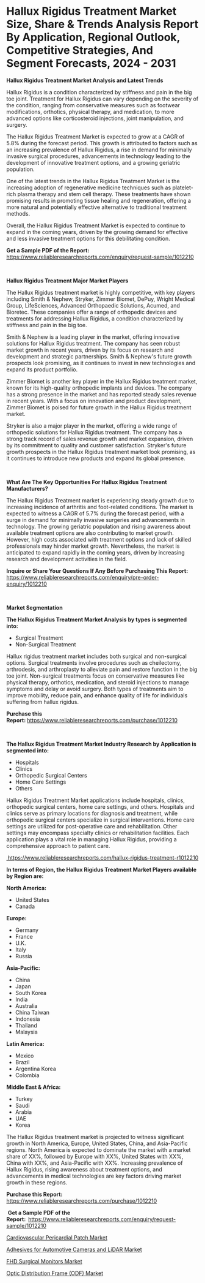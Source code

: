 <p><h1>Hallux Rigidus Treatment Market Size, Share & Trends Analysis Report By Application, Regional Outlook, Competitive Strategies, And Segment Forecasts, 2024 - 2031</h1></p><p><strong>Hallux Rigidus Treatment Market Analysis and Latest Trends</strong></p>
<p><p>Hallux Rigidus is a condition characterized by stiffness and pain in the big toe joint. Treatment for Hallux Rigidus can vary depending on the severity of the condition, ranging from conservative measures such as footwear modifications, orthotics, physical therapy, and medication, to more advanced options like corticosteroid injections, joint manipulation, and surgery.</p><p>The Hallux Rigidus Treatment Market is expected to grow at a CAGR of 5.8% during the forecast period. This growth is attributed to factors such as an increasing prevalence of Hallux Rigidus, a rise in demand for minimally invasive surgical procedures, advancements in technology leading to the development of innovative treatment options, and a growing geriatric population.</p><p>One of the latest trends in the Hallux Rigidus Treatment Market is the increasing adoption of regenerative medicine techniques such as platelet-rich plasma therapy and stem cell therapy. These treatments have shown promising results in promoting tissue healing and regeneration, offering a more natural and potentially effective alternative to traditional treatment methods.</p><p>Overall, the Hallux Rigidus Treatment Market is expected to continue to expand in the coming years, driven by the growing demand for effective and less invasive treatment options for this debilitating condition.</p></p>
<p><strong>Get a Sample PDF of the Report:&nbsp;</strong> <a href="https://www.reliableresearchreports.com/enquiry/request-sample/1012210">https://www.reliableresearchreports.com/enquiry/request-sample/1012210</a></p>
<p>&nbsp;</p>
<p><strong>Hallux Rigidus Treatment Major Market Players</strong></p>
<p><p>The Hallux Rigidus treatment market is highly competitive, with key players including Smith & Nephew, Stryker, Zimmer Biomet, DePuy, Wright Medical Group, LifeSciences, Advanced Orthopaedic Solutions, Acumed, and Bioretec. These companies offer a range of orthopedic devices and treatments for addressing Hallux Rigidus, a condition characterized by stiffness and pain in the big toe.</p><p>Smith & Nephew is a leading player in the market, offering innovative solutions for Hallux Rigidus treatment. The company has seen robust market growth in recent years, driven by its focus on research and development and strategic partnerships. Smith & Nephew's future growth prospects look promising, as it continues to invest in new technologies and expand its product portfolio.</p><p>Zimmer Biomet is another key player in the Hallux Rigidus treatment market, known for its high-quality orthopedic implants and devices. The company has a strong presence in the market and has reported steady sales revenue in recent years. With a focus on innovation and product development, Zimmer Biomet is poised for future growth in the Hallux Rigidus treatment market.</p><p>Stryker is also a major player in the market, offering a wide range of orthopedic solutions for Hallux Rigidus treatment. The company has a strong track record of sales revenue growth and market expansion, driven by its commitment to quality and customer satisfaction. Stryker's future growth prospects in the Hallux Rigidus treatment market look promising, as it continues to introduce new products and expand its global presence.</p></p>
<p>&nbsp;</p>
<p><strong>What Are The Key Opportunities For Hallux Rigidus Treatment Manufacturers?</strong></p>
<p><p>The Hallux Rigidus Treatment market is experiencing steady growth due to increasing incidence of arthritis and foot-related conditions. The market is expected to witness a CAGR of 5.7% during the forecast period, with a surge in demand for minimally invasive surgeries and advancements in technology. The growing geriatric population and rising awareness about available treatment options are also contributing to market growth. However, high costs associated with treatment options and lack of skilled professionals may hinder market growth. Nevertheless, the market is anticipated to expand rapidly in the coming years, driven by increasing research and development activities in the field.</p></p>
<p><strong>Inquire or Share Your Questions If Any Before Purchasing This Report:</strong> <a href="https://www.reliableresearchreports.com/enquiry/pre-order-enquiry/1012210">https://www.reliableresearchreports.com/enquiry/pre-order-enquiry/1012210</a></p>
<p>&nbsp;</p>
<p><strong>Market Segmentation</strong></p>
<p><strong>The Hallux Rigidus Treatment Market Analysis by types is segmented into:</strong></p>
<p><ul><li>Surgical Treatment</li><li>Non-Surgical Treatment</li></ul></p>
<p><p>Hallux rigidus treatment market includes both surgical and non-surgical options. Surgical treatments involve procedures such as cheilectomy, arthrodesis, and arthroplasty to alleviate pain and restore function in the big toe joint. Non-surgical treatments focus on conservative measures like physical therapy, orthotics, medication, and steroid injections to manage symptoms and delay or avoid surgery. Both types of treatments aim to improve mobility, reduce pain, and enhance quality of life for individuals suffering from hallux rigidus.</p></p>
<p><strong>Purchase this Report:&nbsp;</strong><a href="https://www.reliableresearchreports.com/purchase/1012210">https://www.reliableresearchreports.com/purchase/1012210</a></p>
<p>&nbsp;</p>
<p><strong>The Hallux Rigidus Treatment Market Industry Research by Application is segmented into:</strong></p>
<p><ul><li>Hospitals</li><li>Clinics</li><li>Orthopedic Surgical Centers</li><li>Home Care Settings</li><li>Others</li></ul></p>
<p><p>Hallux Rigidus Treatment Market applications include hospitals, clinics, orthopedic surgical centers, home care settings, and others. Hospitals and clinics serve as primary locations for diagnosis and treatment, while orthopedic surgical centers specialize in surgical interventions. Home care settings are utilized for post-operative care and rehabilitation. Other settings may encompass specialty clinics or rehabilitation facilities. Each application plays a vital role in managing Hallux Rigidus, providing a comprehensive approach to patient care.</p></p>
<p><a href="https://www.reliableresearchreports.com/hallux-rigidus-treatment-r1012210">&nbsp;https://www.reliableresearchreports.com/hallux-rigidus-treatment-r1012210</a></p>
<p><strong>In terms of Region, the Hallux Rigidus Treatment Market Players available by Region are:</strong></p>
<p>
    <p> <strong> North America: </strong>
        <ul>
            <li>United States</li>
            <li>Canada</li>
        </ul>
        </p> 
    <p> <strong> Europe: </strong>
        <ul>
            <li>Germany</li>
            <li>France</li>
            <li>U.K.</li>
            <li>Italy</li>
            <li>Russia</li>
        </ul>
        </p> 
    <p> <strong> Asia-Pacific: </strong>
        <ul>
            <li>China</li>
            <li>Japan</li>
            <li>South Korea</li>
            <li>India</li>
            <li>Australia</li>
            <li>China Taiwan</li>
            <li>Indonesia</li>
            <li>Thailand</li>
            <li>Malaysia</li>
        </ul>
        </p> 
    <p> <strong> Latin America: </strong>
        <ul>
            <li>Mexico</li>
            <li>Brazil</li>
            <li>Argentina Korea</li>
            <li>Colombia</li>
        </ul>
        </p> 
    <p> <strong> Middle East & Africa: </strong>
        <ul>
            <li>Turkey</li>
            <li>Saudi</li>
            <li>Arabia</li>
            <li>UAE</li>
            <li>Korea</li>
        </ul>
    </p>
    </p>
<p><p>The Hallux Rigidus treatment market is projected to witness significant growth in North America, Europe, United States, China, and Asia-Pacific regions. North America is expected to dominate the market with a market share of XX%, followed by Europe with XX%, United States with XX%, China with XX%, and Asia-Pacific with XX%. Increasing prevalence of Hallux Rigidus, rising awareness about treatment options, and advancements in medical technologies are key factors driving market growth in these regions.</p></p>
<p><strong>Purchase this Report: </strong><a href="https://www.reliableresearchreports.com/purchase/1012210">https://www.reliableresearchreports.com/purchase/1012210</a></p>
<p>&nbsp;<strong>Get a Sample PDF of the Report:&nbsp;&nbsp;</strong><a href="https://www.reliableresearchreports.com/enquiry/request-sample/1012210">https://www.reliableresearchreports.com/enquiry/request-sample/1012210</a></p>
<p><strong></strong></p>
<p><p><a href="https://www.linkedin.com/pulse/cardiovascular-pericardial-patch-market-outlook-industry-overview-uxoyf?trackingId=3X3555D3H9vzonImasDmuw%3D%3D">Cardiovascular Pericardial Patch Market</a></p><p><a href="https://meowing-lemming-dd3.notion.site/Adhesives-for-Automotive-Cameras-and-LiDAR-Market-Exploring-Market-Share-Market-Trends-and-Future-9a3b82cd10b6446890408e3db9aec0c9">Adhesives for Automotive Cameras and LiDAR Market</a></p><p><a href="https://www.linkedin.com/pulse/analyzing-fhd-surgical-monitors-market-global-industry-perspective-jaosf?trackingId=1DFfNp9yl0SickbN%2F0u6eA%3D%3D">FHD Surgical Monitors Market</a></p><p><a href="https://view.publitas.com/reportprime-1/optic-distribution-frame-odf-market-size-cagr-trends-2024-2030/">Optic Distribution Frame (ODF) Market</a></p></p>